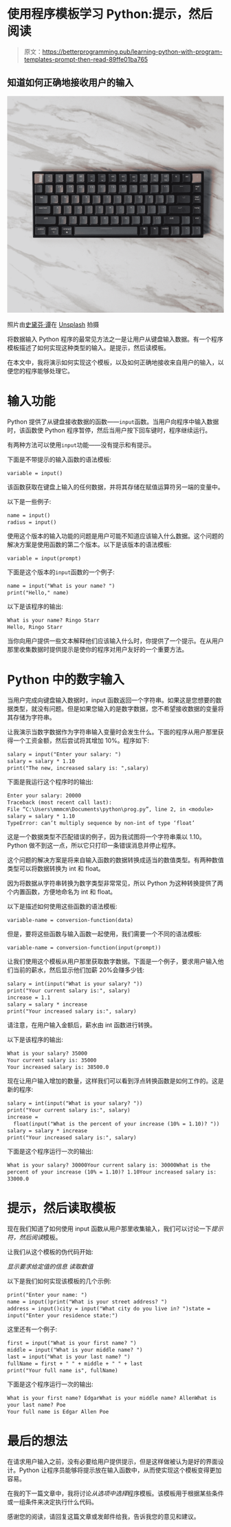 # 使用程序模板学习 Python:提示，然后阅读

> 原文：<https://betterprogramming.pub/learning-python-with-program-templates-prompt-then-read-89ffe01ba765>

## 知道如何正确地接收用户的输入

![](img/2f9b9c9464fccbaa1c50e3480f3c99ad.png)

照片由[史黛芬·谭](https://unsplash.com/@stefentan?utm_source=medium&utm_medium=referral)在 [Unsplash](https://unsplash.com?utm_source=medium&utm_medium=referral) 拍摄

将数据输入 Python 程序的最常见方法之一是让用户从键盘输入数据。有一个程序模板描述了如何实现这种类型的输入。是提示，然后读模板。

在本文中，我将演示如何实现这个模板，以及如何正确地接收来自用户的输入，以便您的程序能够处理它。

# 输入功能

Python 提供了从键盘接收数据的函数——`input`函数。当用户向程序中输入数据时，该函数使 Python 程序暂停，然后当用户按下回车键时，程序继续运行。

有两种方法可以使用`input`功能——没有提示和有提示。

下面是不带提示的输入函数的语法模板:

```
variable = input()
```

该函数获取在键盘上输入的任何数据，并将其存储在赋值运算符另一端的变量中。

以下是一些例子:

```
name = input()
radius = input()
```

使用这个版本的输入功能的问题是用户可能不知道应该输入什么数据。这个问题的解决方案是使用函数的第二个版本。以下是该版本的语法模板:

```
variable = input(prompt)
```

下面是这个版本的`input`函数的一个例子:

```
name = input("What is your name? ")
print("Hello," name)
```

以下是该程序的输出:

```
What is your name? Ringo Starr
Hello, Ringo Starr
```

当你向用户提供一些文本解释他们应该输入什么时，你提供了一个提示。在从用户那里收集数据时提供提示是使你的程序对用户友好的一个重要方法。

# Python 中的数字输入

当用户完成向键盘输入数据时，input 函数返回一个字符串。如果这是您想要的数据类型，就没有问题。但是如果您输入的是数字数据，您不希望接收数据的变量将其存储为字符串。

让我演示当数字数据作为字符串输入变量时会发生什么。下面的程序从用户那里获得一个工资金额，然后尝试将其增加 10%。程序如下:

```
salary = input("Enter your salary: ")
salary = salary * 1.10
print("The new, increased salary is: ",salary)
```

下面是我运行这个程序时的输出:

```
Enter your salary: 20000
Traceback (most recent call last):
File “C:\Users\mmmcm\Documents\python\prog.py”, line 2, in <module>
salary = salary * 1.10
TypeError: can’t multiply sequence by non-int of type ‘float’
```

这是一个数据类型不匹配错误的例子，因为我试图将一个字符串乘以 1.10。Python 做不到这一点，所以它只打印一条错误消息并停止程序。

这个问题的解决方案是将来自输入函数的数据转换成适当的数值类型。有两种数值类型可以将数据转换为 int 和 float。

因为将数据从字符串转换为数字类型非常常见，所以 Python 为这种转换提供了两个内置函数，方便地命名为 int 和 float。

以下是描述如何使用这些函数的语法模板:

```
variable-name = conversion-function(data)
```

但是，要将这些函数与输入函数一起使用，我们需要一个不同的语法模板:

```
variable-name = conversion-function(input(prompt))
```

让我们使用这个模板从用户那里获取数字数据。下面是一个例子，要求用户输入他们当前的薪水，然后显示他们加薪 20%会赚多少钱:

```
salary = int(input("What is your salary? "))
print("Your current salary is:", salary)
increase = 1.1
salary = salary * increase
print("Your increased salary is:", salary)
```

请注意，在用户输入金额后，薪水由 int 函数进行转换。

以下是该程序的输出:

```
What is your salary? 35000
Your current salary is: 35000
Your increased salary is: 38500.0
```

现在让用户输入增加的数量，这样我们可以看到浮点转换函数是如何工作的。这是新的程序:

```
salary = int(input("What is your salary? "))
print("Your current salary is:", salary)
increase = 
  float(input("What is the percent of your increase (10% = 1.10)? "))
salary = salary * increase
print("Your increased salary is:", salary)
```

下面是这个程序运行一次的输出:

```
What is your salary? 30000Your current salary is: 30000What is the percent of your increase (10% = 1.10)? 1.10Your increased salary is: 33000.0
```

# 提示，然后读取模板

现在我们知道了如何使用 input 函数从用户那里收集输入，我们可以讨论一下*提示符，然后阅读*模板。

让我们从这个模板的伪代码开始:

*显示要求给定值的信息
读取数值*

以下是我们如何实现该模板的几个示例:

```
print("Enter your name: ")
name = input()print("What is your street address? ")
address = input()city = input("What city do you live in? ")state = input("Enter your residence state:")
```

这里还有一个例子:

```
first = input("What is your first name? ")
middle = input("What is your middle name? ")
last = input("What is your last name? ")
fullName = first + " " + middle + " " + last
print("Your full name is", fullName)
```

下面是这个程序运行一次的输出:

```
What is your first name? EdgarWhat is your middle name? AllenWhat is your last name? Poe
Your full name is Edgar Allen Poe
```

# 最后的想法

在请求用户输入之前，没有必要给用户提供提示，但是这样做被认为是好的界面设计。Python 让程序员能够将提示放在输入函数中，从而使实现这个模板变得更加容易。

在我的下一篇文章中，我将讨论*从选项中选择*程序模板。该模板用于根据某些条件或一组条件来决定执行什么代码。

感谢您的阅读，请回复这篇文章或发邮件给我，告诉我您的意见和建议。